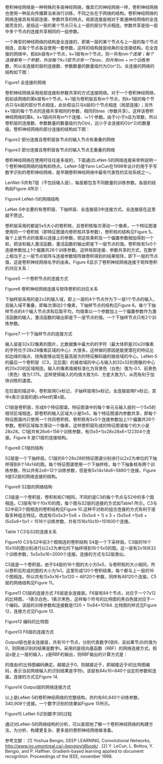 卷积神经网络是一种特殊的多层神经网络，像其它的神经网络一样，卷积神经网络也使用一种反向传播算法来进行训练，不同之处在于网络的结构。卷积神经网络的网络连接具有局部连接、参数共享的特点。局部连接是相对于普通神经网络的全连接而言的，是指这一层的某个节点只与上一层的部分节点相连。参数共享是指一层中多个节点的连接共享相同的一组参数。
 
一个典型的神经网络的结构是全连接的，即某一层的某个节点与上一层的每个节点相连，且每个节点各自使用一套参数，这样的结构就是经典的全连接结构。在全连接的网络中，假如k层有n个节点，k+1层有m个节点，则一共有n*m个连接；每个连接都有一个参数，外加每个k+1层节点有一个bias，则共有n*m + m个训练参数，所以全连接的层的连接数、参数数量的数量级约为O(n^2)。全连接的网络的结构如下图：

Figure1 全连接的网络
 
卷积神经网络采用局部连接和参数共享的方式连接网络。对于一个卷积神经网络，假如该网络的第k层有n个节点，k+1层为卷积层且有m个节点，则k+1层的每个节点只与k层的部分节点相连，此处假设只与k层的i个节点相连（局部连接）；另外k+1层的每个节点的连接共享相同的参数、相同的bias（参数共享）。这样该卷积神经网络的第k、k+1层间共有m*i个连接、i+1个参数。由于i小于n且为常数，所以卷积层的连接数、参数数量的数量级约为O(n)，远小于全连接的O(n^2)的数量级。卷积神经网络的部分连接的结构如下图：

Figure2 部分连接且卷积层各节点的输入节点有重叠的网络
 
Figure3 部分连接且卷积层各节点的输入节点无重叠的网络
 
卷积神经网络在使用时往往是多层的，下面通过LeNet-5的网络连接来举例说明一个卷积神经网络的结构和特点。LeNet-5是Yann LeCun在1998年设计的用于手写数字识别的卷积神经网络，是早期卷积神经网络中最有代表性的实验系统之一。
 
LenNet-5共有7层（不包括输入层），每层都包含不同数量的训练参数。各层的结构如Figure 4所示：

Figure4 LeNet-5的网络结构
 
LeNet-5中主要的有卷积层、下抽样层、全连接层3中连接方式。全连接层在这里就不赘述。
 
卷积层采用的都是5x5大小的卷积核，且卷积核每次滑动一个像素，一个特征图谱使用同一个卷积核（即特征图谱内卷积核共享参数），卷积核的结构见Figure 5。每个上层节点的值乘以连接上的参数，把这些乘积及一个偏置参数相加得到一个和，把该和输入激活函数，激活函数的输出即是下一层节点的值。卷积核有5x5个连接参数加上1个偏置共26个训练参数。这样局部连接、参数共享的方式，在数学上相当于上一层节点矩阵与连接参数矩阵做卷积得到的结果矩阵，即下一层的节点值，这是卷积神经网络名字的由来。Figure 6显示了卷积神经网络连接于矩阵卷积的对应关系：

Figure5 一个卷积节点的连接方式
 
Figure6 卷积神经网络连接与矩阵卷积的对应关系
 
下抽样层采用的是2x2的输入域，即上一层的4个节点作为下一层1个节点的输入，且输入域不重叠，即每次滑动2个像素，下抽样节点的结构见Figure 6。每个下抽样节点的4个输入节点求和后取平均，均值乘以一个参数加上一个偏置参数作为激活函数的输入，激活函数的输出即是下一层节点的值。一个下抽样节点只有2个训练参数。

Figure7 一个下抽样节点的连接方式
 
输入层是32x32像素的图片，比数据集中最大的的字符（最大体积是20x20像素的字符位于28x28像素区域的中心）大很多。这样做的原因是能使潜在的特征比如边缘的端点、拐角能够出现在最高层次的特征解码器的接收域的中心。LeNet-5的最后一个卷积层（C3，见后面）的接收域的中心与输入的32x32的图像的中心的20x20的区域相连。输入的像素值被标准化为背景色（白色）值为-0.1、前景色（黑色）值为1.175，这样使得输入的均值大致为0、方差大致为1，从而有利于加快训练的速度。
 
在后面的描述中，卷积层用Cx标记，子抽样层用Sx标记，全连接层用Fx标记，其中x表示该层的是LeNet的第x层。
 
C1层是卷积层，形成6个特征图谱。特征图谱中的每个单元与输入层的一个5x5的相邻区域相连，即卷积的输入区域大小是5x5，每个特征图谱内参数共享，即每个特征图谱内只使用一个共同卷积核，卷积核有5x5个连接参数加上1个偏置共26个参数。卷积区域每次滑动一个像素，这样卷积层形成的特征图谱每个的大小是28x28。C1层共有26x6=156个训练参数，有(5x5+1)x28x28x6=122304个连接。Figure 8 是C1层的连接结构。

Figure8 C1层的结构
 
S2层是一个下抽样层。C1层的6个28x28的特征图谱分别进行以2x2为单位的下抽样得到6个14x14的图。每个特征图谱使用一个下抽样核，每个下抽象核有两个训练参数，所以共有2x6=12个训练参数，但是有5x14x14x6=5880个连接。Figure 9是S2层的网络连接的结构。

Figure9 S2层的网络结构
 
C3层是一个卷积层，卷积和和C1相同，不同的是C3的每个节点与S2中的多个图相连。C3层有16个10x10的图，每个图与S2层的连接的方式如Table1 所示。C3与S2中前3个图相连的卷积结构见Figure 10.这种不对称的组合连接的方式有利于提取多种组合特征。改成有(5x5x3+1)x6 + (5x5x4 + 1) x 3 + (5x5x4 +1)x6 + (5x5x6+1)x1 = 1516个训练参数，共有1516x10x10=151600个连接。

Table 1 C3与S2的连接关系
 
Figure10 C3与S2中前3个图相连的卷积结构
S4是一个下采样层。C3层的16个10x10的图分别进行以2x2为单位的下抽样得到16个5x5的图。这一层有2x16共32个训练参数，5x5x5x16=2000个连接。连接的方式与S2层类似。
 
C5层是一个卷积层。由于S4层的16个图的大小为5x5，与卷积核的大小相同，所以卷积后形成的图的大小为1x1。这里形成120个卷积结果。每个都与上一层的16个图相连。所以共有(5x5x16+1)x120 = 48120个参数，同样有48120个连接。C5层的网络结构见Figure 11。

Figure11 C5层的连接方式
F6层是全连接层。F6层有84个节点，对应于一个7x12的比特图，-1表示白色，1表示黑色，这样每个符号的比特图的黑白色就对应于一个编码。该层的训练参数和连接数是(120 + 1)x84=10164. 比特图的样式见Figure 12，连接方式见Figure 13.

Figure12 编码的比特图

Figure13 F6层的连接方式
 
Output层也是全连接层，共有10个节点，分别代表数字0到9，且如果节点i的值为0，则网络识别的结果是数字i。采用的是径向基函数（RBF）的网络连接方式。假设x是上一层的输入，y是RBF的输出，则RBF输出的计算方式是：

的值由i的比特图编码确定。越接近于0，则越接近于，即越接近于i的比特图编码，表示当前网络输入的识别结果是字符i。该层有84x10=840个设定的参数和连接。连接的方式见Figure 14.

Figure14 Output层的网络连接方式
 
以上是LeNet-5的卷积神经网络的完整结构，共约有60,840个训练参数，340,908个连接。一个数字识别的效果如Figure 15所示。

Figure15 LeNet-5识别数字3的过程
 
通过对LeNet-5的网络结构的分析，可以直观地了解一个卷积神经网络的构建方法，为分析、构建更复杂、更多层的卷积神经网络做准备。

参考文献：
[1] Yoshua Bengio, DEEP LEARNING, Convolutional Networks, http://www.iro.umontreal.ca/~bengioy/dlbook/ .
[2] Y. LeCun, L. Bottou, Y. Bengio, and P. Haffner. Gradient-based learning applied to document recognition. Proceedings of the IEEE, november 1998.